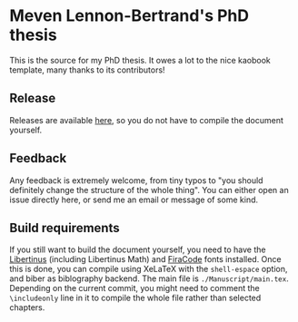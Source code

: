 Meven Lennon-Bertrand's PhD thesis
=========================================

This is the source for my PhD thesis. It owes a lot to the nice kaobook template, many
thanks to its contributors!

Release
-----------------------------

Releases are available [here](https://github.com/MevenBertrand/PhD-Thesis/releases), so you do not have to compile the document yourself.

Feedback
------------------------

Any feedback is extremely welcome, from tiny typos to "you should definitely change the structure of the whole thing". You can either open an issue directly here, or send me an email or message of some kind.

Build requirements
-----------------------------

If you still want to build the document yourself, you need to have the [Libertinus](https://github.com/alerque/libertinus) (including Libertinus Math) and [FiraCode](https://github.com/tonsky/FiraCode/) fonts installed.
Once this is done, you can compile using XeLaTeX with the `shell-espace` option, and biber as biblography backend.
The main file is `./Manuscript/main.tex`.
Depending on the current commit, you might need to comment the `\includeonly` line in it to compile the whole file rather than selected chapters.